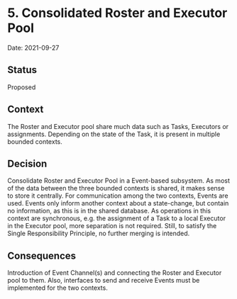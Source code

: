 # 5. Consolidated Roster and Executor Pool

Date: 2021-09-27

## Status

Proposed

## Context

The Roster and Executor pool share much data such as Tasks, Executors or assignments. Depending on the state of the Task, it is present in multiple bounded contexts.

## Decision

Consolidate Roster and Executor Pool in a Event-based subsystem.
As most of the data between the three bounded contexts is shared, it makes sense to store it centrally. For communication among the two contexts, Events are used. Events only inform another context about a state-change, but contain no information, as this is in the shared database.
As operations in this context are synchronous, e.g. the assignment of a Task to a local Executor in the Executor pool, more separation is not required.
Still, to satisfy the Single Responsibility Principle, no further merging is intended.

## Consequences

Introduction of Event Channel(s) and connecting the Roster and Executor pool to them. Also, interfaces to send and receive Events must be implemented for the two contexts.
